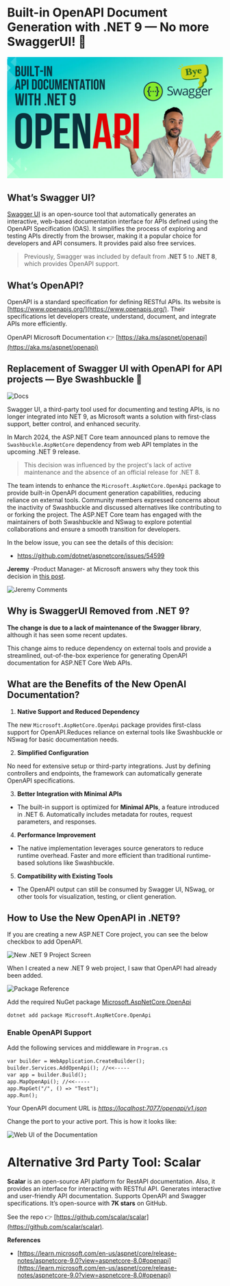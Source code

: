 Built-in OpenAPI Document Generation with .NET 9 — No more SwaggerUI! 👋
========================================================================

![Cover](cover.png)

What’s Swagger UI?
------------------

[Swagger UI](https://swagger.io/) is an open-source tool that automatically generates an interactive, web-based documentation interface for APIs defined using the OpenAPI Specification (OAS). It simplifies the process of exploring and testing APIs directly from the browser, making it a popular choice for developers and API consumers. It provides paid also free services.

> Previously, Swagger was included by default from **.NET 5** to **.NET 8**, which provides OpenAPI support.

What’s OpenAPI?
---------------

OpenAPI is a standard specification for defining RESTful APIs. Its website is [https://www.openapis.org/](https://www.openapis.org/). Their specifications let developers create, understand, document, and integrate APIs more efficiently.

OpenAPI Microsoft Documentation 👉 [https://aka.ms/aspnet/openapi](https://aka.ms/aspnet/openapi)



Replacement of Swagger UI with OpenAPI for API projects — Bye Swashbuckle 👋
----------------------------------------------------------------------------

![Docs](D:\Github\abp\docs\en\Community-Articles\2024-11-13-BuiltIn-OpenApi-Documentation\img2.png)

Swagger UI, a third-party tool used for documenting and testing APIs, is no longer integrated into NET 9, as Microsoft wants a solution with first-class support, better control, and enhanced security.

In March 2024, the ASP.NET Core team announced plans to remove the `Swashbuckle.AspNetCore` dependency from web API templates in the upcoming .NET 9 release.

> This decision was influenced by the project's lack of active maintenance and the absence of an official release for .NET 8.

The team intends to enhance the `Microsoft.AspNetCore.OpenApi` package to provide built-in OpenAPI document generation capabilities, reducing reliance on external tools. Community members expressed concerns about the inactivity of Swashbuckle and discussed alternatives like contributing to or forking the project. The ASP.NET Core team has engaged with the maintainers of both Swashbuckle and NSwag to explore potential collaborations and ensure a smooth transition for developers.

In the below issue, you can see the details of this decision:

* https://github.com/dotnet/aspnetcore/issues/54599



**Jeremy** -Product Manager- at Microsoft answers why they took this decision in [this post](https://github.com/dotnet/aspnetcore/issues/54599#issuecomment-2004975574).

![Jeremy Comments](D:\Github\abp\docs\en\Community-Articles\2024-11-13-BuiltIn-OpenApi-Documentation\img3.png)

Why is SwaggerUI Removed from .NET 9?
-------------------------------------

**The change is due to a lack of maintenance of the Swagger library**, although it has seen some recent updates.

This change aims to reduce dependency on external tools and provide a streamlined, out-of-the-box experience for generating OpenAPI documentation for ASP.NET Core Web APIs.



What are the Benefits of the New OpenAI Documentation?
---------------------------------------------------------------

1. **Native Support and Reduced Dependency**

The new `Microsoft.AspNetCore.OpenApi` package provides first-class support for OpenAPI.Reduces reliance on external tools like Swashbuckle or NSwag for basic documentation needs.

2. **Simplified Configuration**

No need for extensive setup or third-party integrations. Just by defining controllers and endpoints, the framework can automatically generate OpenAPI specifications.

3. **Better Integration with Minimal APIs**

- The built-in support is optimized for **Minimal APIs**, a feature introduced in .NET 6. Automatically includes metadata for routes, request parameters, and responses.

4. **Performance Improvement**

- The native implementation leverages source generators to reduce runtime overhead. Faster and more efficient than traditional runtime-based solutions like Swashbuckle.

5. **Compatibility with Existing Tools**

*   The OpenAPI output can still be consumed by Swagger UI, NSwag, or other tools for visualization, testing, or client generation.

How to Use the New OpenAPI in .NET9?
------------------------------------

If you are creating a new ASP.NET Core project, you can see the below checkbox to add OpenAPI.

![New .NET 9 Project Screen](D:\Github\abp\docs\en\Community-Articles\2024-11-13-BuiltIn-OpenApi-Documentation\img5.png)

When I created a new .NET 9 web project, I saw that OpenAPI had already been added.

![Package Reference](D:\Github\abp\docs\en\Community-Articles\2024-11-13-BuiltIn-OpenApi-Documentation\img4.png)

Add the required NuGet package [Microsoft.AspNetCore.OpenApi](https://www.nuget.org/packages/Microsoft.AspNetCore.OpenApi)

```
dotnet add package Microsoft.AspNetCore.OpenApi
```

### Enable OpenAPI Support

Add the following services and middleware in `Program.cs`

```
var builder = WebApplication.CreateBuilder();
builder.Services.AddOpenApi(); //<<-----
var app = builder.Build();
app.MapOpenApi(); //<<-----
app.MapGet("/", () => "Test");
app.Run();
```

Your OpenAPI document URL is [_https://localhost:7077/openapi/v1.json_](https://localhost:7077/openapi/v1.json) 

Change the port to your active port. This is how it looks like:

![Web UI of the Documentation](D:\Github\abp\docs\en\Community-Articles\2024-11-13-BuiltIn-OpenApi-Documentation\img1.png)

Alternative 3rd Party Tool: Scalar
==================================

**Scalar** is an open-source API platform for RestAPI documentation. Also, it provides an interface for interacting with RESTful API. Generates interactive and user-friendly API documentation. Supports OpenAPI and Swagger specifications. It’s open-source with **7K stars** on GitHub. 

See the repo 👉 [https://github.com/scalar/scalar](https://github.com/scalar/scalar).



**References**

* [https://learn.microsoft.com/en-us/aspnet/core/release-notes/aspnetcore-9.0?view=aspnetcore-8.0#openapi](https://learn.microsoft.com/en-us/aspnet/core/release-notes/aspnetcore-9.0?view=aspnetcore-8.0#openapi)

  
